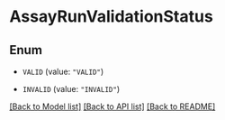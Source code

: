 # AssayRunValidationStatus

## Enum


* `VALID` (value: `"VALID"`)

* `INVALID` (value: `"INVALID"`)


[[Back to Model list]](../README.md#documentation-for-models) [[Back to API list]](../README.md#documentation-for-api-endpoints) [[Back to README]](../README.md)



